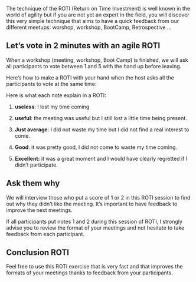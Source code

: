 The technique of the ROTI (Return on Time Investment) is well known in the world of agility but if you are not yet an expert in the field, you will discover this very simple technique that aims to have a quick feedback from our different meetups: worshop, workshop, BootCamp, Retrospective …

## Let’s vote in 2 minutes with an agile ROTI

When a workshop (meeting, workshop, Boot Camp) is finished, we will ask all participants to vote between 1 and 5 with the hand up before leaving.

Here’s how to make a ROTI with your hand when the host asks all the participants to vote at the same time:

Here is what each note explain in a ROTI:

1) **useless**: I lost my time coming

2) **useful**: the meeting was useful but I still lost a little time being present.

3) **Just average**: I did not waste my time but I did not find a real interest to come.

4) **Good**: it was pretty good, I did not come to waste my time coming.

5) **Excellent:** it was a great moment and I would have clearly regretted if I didn’t participate.

## Ask them why

We will interview those who put a score of 1 or 2 in this ROTI session to find out why they didn’t like the meeting. It’s important to have feedback to improve the next meetings.

If all participants put notes 1 and 2 during this session of ROTI, I strongly advise you to review the format of your meetings and not hesitate to take feedback from each participant.

## Conclusion ROTI

Feel free to use this ROTI exercise that is very fast and that improves the formats of your meetings thanks to feedback from your participants.